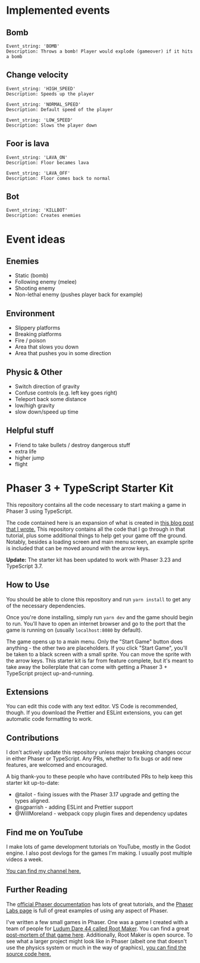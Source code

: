 # Implemented events

## Bomb

```
Event_string: 'BOMB'
Description: Throws a bomb! Player would explode (gameover) if it hits a bomb
```

## Change velocity
```
Event_string: 'HIGH_SPEED'
Description: Speeds up the player
```

```
Event_string: 'NORMAL_SPEED'
Description: Default speed of the player
```

```
Event_string: 'LOW_SPEED'
Description: Slows the player down
```

## Foor is lava
```
Event_string: 'LAVA_ON'
Description: Floor becames lava
```

```
Event_string: 'LAVA_OFF'
Description: Floor comes back to normal
```

## Bot
```
Event_string: 'KILLBOT'
Description: Creates enemies
```



# Event ideas

## Enemies

- Static (bomb)
- Following enemy (melee)
- Shooting enemy
- Non-lethal enemy (pushes player back for example)

## Environment

- Slippery platforms
- Breaking platforms
- Fire / poison
- Area that slows you down
- Area that pushes you in some direction

## Physic & Other

- Switch direction of gravity
- Confuse controls (e.g. left key goes right)
- Teleport back some distance
- low/high gravity
- slow down/speed up time

## Helpful stuff

- Friend to take bullets / destroy dangerous stuff
- extra life
- higher jump
- flight













# Phaser 3 + TypeScript Starter Kit

This repository contains all the code necessary to start making a game in Phaser 3 using TypeScript.

The code contained here is an expansion of what is created in [this blog post that I wrote.](https://spin.atomicobject.com/2019/07/13/phaser-3-typescript-tutorial/)
This repository contains all the code that I go through in that tutorial, plus some additional things to help get your game off the ground. Notably, besides a loading screen and main menu screen, an example sprite is included that can be moved around with the arrow keys.

**Update:** The starter kit has been updated to work with Phaser 3.23 and TypeScript 3.7.

## How to Use

You should be able to clone this repository and run `yarn install` to get any of the necessary dependencies.

Once you're done installing, simply run `yarn dev` and the game should begin to run. You'll have to open an internet browser and go to the port that the game is running on (usually `localhost:8080` by default).

The game opens up to a main menu. Only the "Start Game" button does anything - the other two are placeholders. If you click "Start Game", you'll be taken to a black screen with a small sprite. You can move the sprite with the arrow keys. This starter kit is far from feature complete, but it's meant to take away the boilerplate that can come with getting a Phaser 3 + TypeScript project up-and-running.

## Extensions

You can edit this code with any text editor. VS Code is recommended, though. If you download the Prettier and ESLint extensions, you can get automatic code formatting to work.

## Contributions

I don't actively update this repository unless major breaking changes occur in either Phaser or TypeScript. Any PRs, whether to fix bugs or add new features, are welcomed and encouraged.

A big thank-you to these people who have contributed PRs to help keep this starter kit up-to-date:
 - @tailot - fixing issues with the Phaser 3.17 upgrade and getting the types aligned.
 - @sgparrish - adding ESLint and Prettier support
 - @WillMoreland - webpack copy plugin fixes and dependency updates
 
 ## Find me on YouTube
 
I make lots of game development tutorials on YouTube, mostly in the Godot engine.
I also post devlogs for the games I'm making. I usually post multiple videos a week.

[You can find my channel here.](https://www.youtube.com/channel/UCLzFt-NdfCm8WFKTyqD0yJw)
 

## Further Reading

The [official Phaser documentation](https://phaser.io/learn) has lots of great tutorials, and the [Phaser Labs page](https://labs.phaser.io/) is full of great examples of using any aspect of Phaser.

I've written a few small games in Phaser. One was a game I created with a team of people for [Ludum Dare 44 called Root Maker](https://ldjam.com/events/ludum-dare/44/root-maker). You can find a great [post-mortem of that game here](https://spin.atomicobject.com/2019/05/11/ludum-dare-44/).
Additionally, Root Maker is open source. To see what a larger project might look like in Phaser (albeit one that doesn't use the physics system or much in the way of graphics), [you can find the source code here.](https://github.com/josephmbustamante/Root-Maker)
